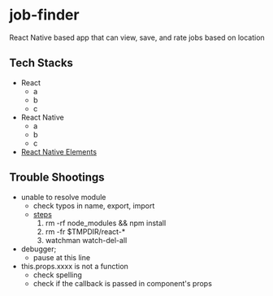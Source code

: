 # job-finder
React Native based app that can view, save, and rate jobs based on location

## Tech Stacks
- React
  - a
  - b
  - c
- React Native
    - a
    - b
    - c
- [React Native Elements](https://github.com/react-native-training/react-native-elements)


## Trouble Shootings
- unable to resolve module
    - check typos in name, export, import
    - [steps](https://github.com/facebook/react-native/issues/4968)
        1. rm -rf node_modules && npm install
        2. rm -fr $TMPDIR/react-*
        3. watchman watch-del-all
- debugger;
    - pause at this line
- this.props.xxxx is not a function
    - check spelling
    - check if the callback is passed in component's props
